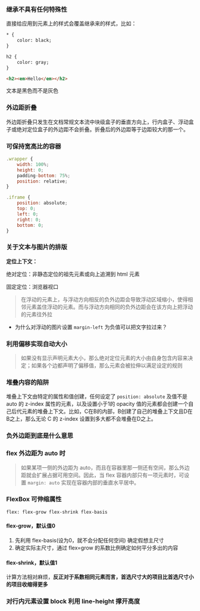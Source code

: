 



### 继承不具有任何特殊性

直接给应用到元素上的样式会覆盖继承来的样式，比如：

```html
* {
	color: black;
}

h2 {
	color: gray;
}

<h2><em>Hello</em></h2>
```

文本是黑色而不是灰色



### 外边距折叠

外边距折叠只发生在文档常规文本流中块级盒子的垂直方向上，行内盒子、浮动盒子或绝对定位盒子的外边距不会折叠。折叠后的外边距等于边距较大的那一个。



### 可保持宽高比的容器

```js
.wrapper {
    width: 100%;
    height: 0;
    padding-bottom: 75%;
    position: relative;
}

.iframe {
    position: absolute;
    top: 0;
    left: 0;
    right: 0;
    bottom: 0;
}
```



### 关于文本与图片的排版

**定位上下文：**

绝对定位：非静态定位的祖先元素或向上追溯到 html 元素

固定定位：浏览器视口

> 在浮动的元素上，与浮动方向相反的负外边距会导致浮动区域缩小，使得相邻元素盖住浮动的元素。而与浮动方向相同的负外边距会在该方向上把浮动的元素往外拉

* 为什么对浮动的图片设置 `margin-left` 为负值可以把文字拉过来？



### 利用偏移实现自动大小

> 如果没有显示声明元素大小，那么绝对定位元素的大小由自身包含内容来决定；如果各个边都声明了偏移值，那么元素会被拉伸以满足设定的规则



### 堆叠内容的陷阱

堆叠上下文由特定的属性和值创建，任何设定了 `position: absolute` 及值不是 auto 的 z-index 属性的元素，以及设置小于1的 opacity 值的元素都会创建一个自己后代元素的堆叠上下文。比如，C在B的内部，B创建了自己的堆叠上下文且D在B之上，那么无论 C 的 z-index 设置到多大都不会堆叠在D之上。



### 负外边距到底是什么意思



### flex 外边距为 auto 时

> 如果某项一侧的外边距为 auto，而且在容器里那一侧还有空间，那么外边距就会扩展占据可用空间。因此，当 flex 容器内部只有一项元素时，可设置 `margin: auto` 实现在容器内部的垂直水平居中。



### FlexBox 可伸缩属性

`flex: flex-grow flex-shrink flex-basis`

#### flex-grow，默认值0

1. 先利用 flex-basis(设为0，就不会分配任何空间) 确定假想主尺寸
2. 确定实际主尺寸，通过 flex=grow 的系数比例确定如何平分多出的内容

#### flex-shrink，默认值1

计算方法相对麻烦，**反正对于系数相同元素而言，首选尺寸大的项目比首选尺寸小的项目收缩得更多**



### 对行内元素设置 block 利用 line-height 撑开高度

 